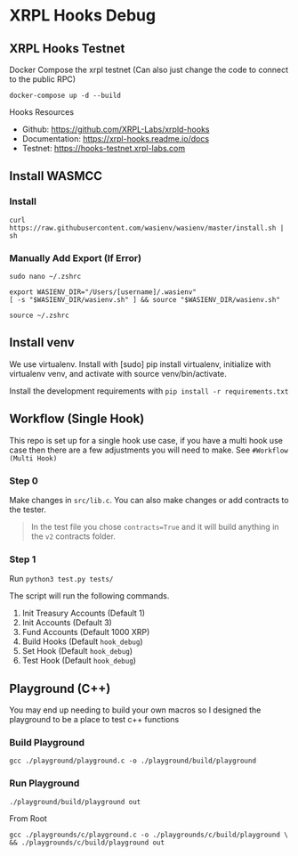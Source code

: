 # XRPL Hooks Debug

## XRPL Hooks Testnet

Docker Compose the xrpl testnet (Can also just change the code to connect to the public RPC)

`docker-compose up -d --build`

Hooks Resources

* Github: https://github.com/XRPL-Labs/xrpld-hooks
* Documentation: https://xrpl-hooks.readme.io/docs
* Testnet: https://hooks-testnet.xrpl-labs.com

## Install WASMCC

### Install

`curl https://raw.githubusercontent.com/wasienv/wasienv/master/install.sh | sh`

### Manually Add Export (If Error)

`sudo nano ~/.zshrc`

```
export WASIENV_DIR="/Users/[username]/.wasienv"
[ -s "$WASIENV_DIR/wasienv.sh" ] && source "$WASIENV_DIR/wasienv.sh"
```

`source ~/.zshrc`

## Install venv

We use virtualenv. Install with [sudo] pip install virtualenv, initialize with virtualenv venv, and activate with source venv/bin/activate.

Install the development requirements with `pip install -r requirements.txt`

## Workflow (Single Hook)

This repo is set up for a single hook use case, if you have a multi hook use case then there are a few adjustments you will need to make. See `#Workflow (Multi Hook)`

### Step 0

Make changes in `src/lib.c`. You can also make changes or add contracts to the tester.

> In the test file you chose `contracts=True` and it will build anything in the `v2` contracts folder.

### Step 1

Run `python3 test.py tests/`

The script will run the following commands.

1. Init Treasury Accounts (Default 1)
2. Init Accounts (Default 3)
3. Fund Accounts (Default 1000 XRP)
4. Build Hooks (Default `hook_debug`)
5. Set Hook (Default `hook_debug`)
6. Test Hook (Default `hook_debug`)



## Playground (C++)

You may end up needing to build your own macros so I designed the playground to be a place to test c++ functions

### Build Playground

`gcc ./playground/playground.c -o ./playground/build/playground`

### Run Playground

`./playground/build/playground out`


From Root

```
gcc ./playgrounds/c/playground.c -o ./playgrounds/c/build/playground \
&& ./playgrounds/c/build/playground out
```

